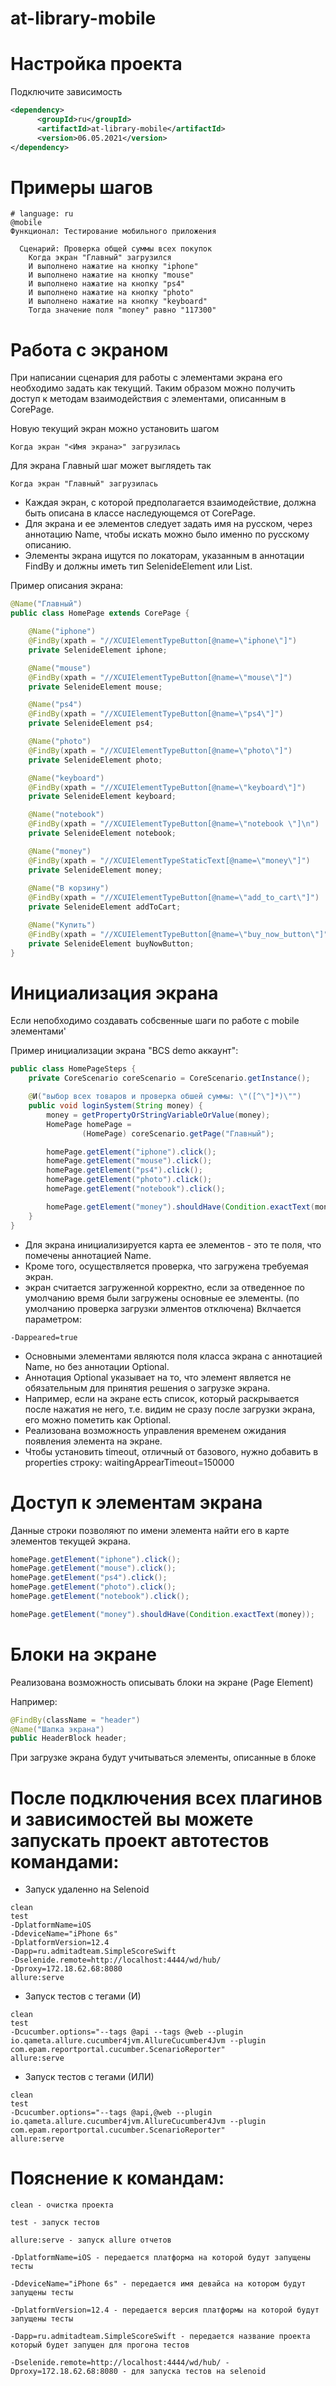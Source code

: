 at-library-mobile
=========================

Настройка проекта
====================
Подключите зависимость
```xml
<dependency>
      <groupId>ru</groupId>
      <artifactId>at-library-mobile</artifactId>
      <version>06.05.2021</version>
</dependency>
```

Примеры шагов
=======================
```gherkin
# language: ru
@mobile
Функционал: Тестирование мобильного приложения

  Сценарий: Проверка общей суммы всех покупок
    Когда экран "Главный" загрузился
    И выполнено нажатие на кнопку "iphone"
    И выполнено нажатие на кнопку "mouse"
    И выполнено нажатие на кнопку "ps4"
    И выполнено нажатие на кнопку "photo"
    И выполнено нажатие на кнопку "keyboard"
    Тогда значение поля "money" равно "117300"
```

Работа с экраном
====================
При написании сценария для работы с элементами экрана его необходимо задать как текущий.
Таким образом можно получить доступ к методам взаимодействия с элементами, описанным в CorePage.

Новую текущий экран можно установить шагом
```gherkin
Когда экран "<Имя экрана>" загрузилась
```

Для экрана Главный шаг может выглядеть так
```gherkin
Когда экран "Главный" загрузилась
```

- Каждая экран, с которой предполагается взаимодействие, должна быть описана в классе наследующемся от CorePage.
- Для экрана и ее элементов следует задать имя на русском, через аннотацию Name, чтобы искать можно было именно по русскому описанию.
- Элементы экрана ищутся по локаторам, указанным в аннотации FindBy и должны иметь тип SelenideElement или List<SelenideElement>.

Пример описания экрана:
```java
@Name("Главный")
public class HomePage extends CorePage {

    @Name("iphone")
    @FindBy(xpath = "//XCUIElementTypeButton[@name=\"iphone\"]")
    private SelenideElement iphone;

    @Name("mouse")
    @FindBy(xpath = "//XCUIElementTypeButton[@name=\"mouse\"]")
    private SelenideElement mouse;

    @Name("ps4")
    @FindBy(xpath = "//XCUIElementTypeButton[@name=\"ps4\"]")
    private SelenideElement ps4;

    @Name("photo")
    @FindBy(xpath = "//XCUIElementTypeButton[@name=\"photo\"]")
    private SelenideElement photo;

    @Name("keyboard")
    @FindBy(xpath = "//XCUIElementTypeButton[@name=\"keyboard\"]")
    private SelenideElement keyboard;

    @Name("notebook")
    @FindBy(xpath = "//XCUIElementTypeButton[@name=\"notebook \"]\n")
    private SelenideElement notebook;

    @Name("money")
    @FindBy(xpath = "//XCUIElementTypeStaticText[@name=\"money\"]")
    private SelenideElement money;
    
    @Name("В корзину")
    @FindBy(xpath = "//XCUIElementTypeButton[@name=\"add_to_cart\"]")
    private SelenideElement addToCart;

    @Name("Купить")
    @FindBy(xpath = "//XCUIElementTypeButton[@name=\"buy_now_button\"]")
    private SelenideElement buyNowButton;
}
```

Инициализация экрана
=================================
Если непобходимо создавать собсвенные шаги по работе с mobile элементами'

Пример инициализации экрана "BCS demo аккаунт":
```java
public class HomePageSteps {
    private CoreScenario coreScenario = CoreScenario.getInstance();

    @И("выбор всех товаров и проверка обшей суммы: \"([^\"]*)\"")
    public void loginSystem(String money) {
        money = getPropertyOrStringVariableOrValue(money);
        HomePage homePage =
                (HomePage) coreScenario.getPage("Главный");

        homePage.getElement("iphone").click();
        homePage.getElement("mouse").click();
        homePage.getElement("ps4").click();
        homePage.getElement("photo").click();
        homePage.getElement("notebook").click();

        homePage.getElement("money").shouldHave(Condition.exactText(money));
    }
}

```

- Для экрана инициализируется карта ее элементов - это те поля, что помечены аннотацией Name.
- Кроме того, осуществляется проверка, что загружена требуемая экран.
- экран считается загруженной корректно, если за отведенное по умолчанию время были загружены основные ее элементы. (по умолчанию проверка загрузки элментов отключена) Вклчается параметром:
```mvn
-Dappeared=true
```
- Основными элементами являются поля класса экрана с аннотацией Name, но без аннотации Optional.
- Аннотация Optional указывает на то, что элемент является не обязательным для принятия решения о загрузке экрана.
- Например, если на экране есть список, который раскрывается после нажатия не него, т.е. видим не сразу после загрузки экрана, его можно пометить как Optional.
- Реализована возможность управления временем ожидания появления элемента на экране.
- Чтобы установить timeout, отличный от базового, нужно добавить в properties строку: waitingAppearTimeout=150000

Доступ к элементам экрана
============================
Данные строки позволяют по имени элемента найти его в карте элементов текущей экрана.

```java
homePage.getElement("iphone").click();
homePage.getElement("mouse").click();
homePage.getElement("ps4").click();
homePage.getElement("photo").click();
homePage.getElement("notebook").click();

homePage.getElement("money").shouldHave(Condition.exactText(money));
 ```


Блоки на экране
============================
Реализована возможность описывать блоки на экране (Page Element)

Например:
```java
@FindBy(className = "header")
@Name("Шапка экрана")
public HeaderBlock header;
```
При загрузке экрана будут учитываться элементы, описанные в блоке


После подключения всех плагинов и зависимостей вы можете запускать проект автотестов командами:
=========================


- Запуск удаленно на Selenoid
```mvn
clean 
test 
-DplatformName=iOS 
-DdeviceName="iPhone 6s" 
-DplatformVersion=12.4 
-Dapp=ru.admitadteam.SimpleScoreSwift 
-Dselenide.remote=http://localhost:4444/wd/hub/ 
-Dproxy=172.18.62.68:8080 
allure:serve
```
- Запуск тестов с тегами (И)
```mvn
clean 
test 
-Dcucumber.options="--tags @api --tags @web --plugin io.qameta.allure.cucumber4jvm.AllureCucumber4Jvm --plugin com.epam.reportportal.cucumber.ScenarioReporter"
allure:serve 
```

- Запуск тестов с тегами (ИЛИ)
```mvn
clean
test
-Dcucumber.options="--tags @api,@web --plugin io.qameta.allure.cucumber4jvm.AllureCucumber4Jvm --plugin com.epam.reportportal.cucumber.ScenarioReporter"
allure:serve 
```

Пояснение к командам:
=========================

```mvn
clean - очистка проекта
```

```mvn
test - запуск тестов
```

```mvn
allure:serve - запуск allure отчетов
```

```mvn
-DplatformName=iOS - передается платформа на которой будут запущены тесты
```

```mvn
-DdeviceName="iPhone 6s" - передается имя девайса на котором будут запущены тесты
```

```mvn
-DplatformVersion=12.4 - передается версия платформы на которой будут запущены тесты
```

```mvn
-Dapp=ru.admitadteam.SimpleScoreSwift - передается название проекта который будет запущен для прогона тестов
```

```mvn
-Dselenide.remote=http://localhost:4444/wd/hub/ -Dproxy=172.18.62.68:8080 - для запуска тестов на selenoid
```
